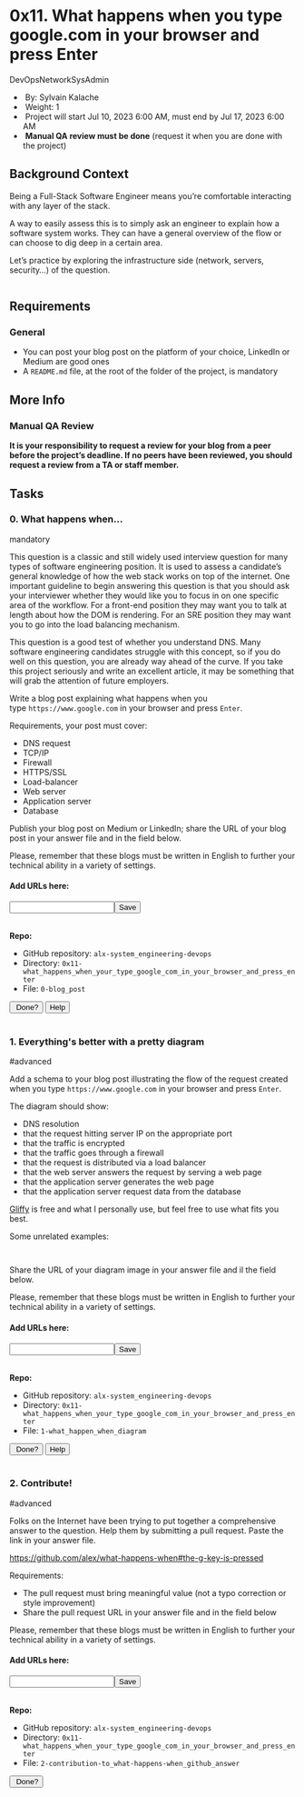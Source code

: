 <h1>0x11. What happens when you type google.com in your browser and press Enter</h1>
<div>
    <div>DevOpsNetworkSysAdmin</div>
</div>
<div>
    <ul>
        <li>&nbsp;By:&nbsp;Sylvain Kalache</li>
        <li>&nbsp;Weight:&nbsp;1</li>
        <li>&nbsp;Project will start&nbsp;<span title="">Jul 10, 2023 6:00 AM</span>, must end by&nbsp;<span title="">Jul 17, 2023 6:00 AM</span></li>
        <li>&nbsp;<strong>Manual QA review must be done</strong> (request it when you are done with the project)</li>
    </ul>
</div>
<div>
    <div>
        <h2>Background Context</h2>
        <p>Being a Full-Stack Software Engineer means you&rsquo;re comfortable interacting with any layer of the stack.</p>
        <p>A way to easily assess this is to simply ask an engineer to explain how a software system works. They can have a general overview of the flow or can choose to dig deep in a certain area.</p>
        <p>Let&rsquo;s practice by exploring the infrastructure side (network, servers, security&hellip;) of the question.</p>
        <p><img src="https://s3.amazonaws.com/intranet-projects-files/holbertonschool-sysadmin_devops/298/aJPw3mw.jpg" alt=""></p>
        <h2>Requirements</h2>
        <h3>General</h3>
        <ul>
            <li>You can post your blog post on the platform of your choice, LinkedIn or Medium are good ones</li>
            <li>A&nbsp;<code>README.md</code> file, at the root of the folder of the project, is mandatory</li>
        </ul>
        <h2>More Info</h2>
        <h3>Manual QA Review</h3>
        <p><strong>It is your responsibility to request a review for your blog from a peer before the project&rsquo;s deadline. If no peers have been reviewed, you should request a review from a TA or staff member.</strong></p>
    </div>
</div>
<h2>Tasks</h2>
<div>
    <div>
        <div>
            <h3>0. What happens when...</h3>
            <div>mandatory</div>
        </div>
        <div>
            <p>This question is a classic and still widely used interview question for many types of software engineering position. It is used to assess a candidate&rsquo;s general knowledge of how the web stack works on top of the internet. One important guideline to begin answering this question is that you should ask your interviewer whether they would like you to focus in on one specific area of the workflow. For a front-end position they may want you to talk at length about how the DOM is rendering. For an SRE position they may want you to go into the load balancing mechanism.</p>
            <p>This question is a good test of whether you understand DNS. Many software engineering candidates struggle with this concept, so if you do well on this question, you are already way ahead of the curve. If you take this project seriously and write an excellent article, it may be something that will grab the attention of future employers.</p>
            <p>Write a blog post explaining what happens when you type&nbsp;<code>https://www.google.com</code> in your browser and press&nbsp;<code>Enter</code>.</p>
            <p>Requirements, your post must cover:</p>
            <ul>
                <li>DNS request</li>
                <li>TCP/IP</li>
                <li>Firewall</li>
                <li>HTTPS/SSL</li>
                <li>Load-balancer</li>
                <li>Web server</li>
                <li>Application server</li>
                <li>Database</li>
            </ul>
            <p>Publish your blog post on Medium or LinkedIn; share the URL of your blog post in your answer file and in the field below.</p>
            <p>Please, remember that these blogs must be written in English to further your technical ability in a variety of settings.</p>
        </div>
        <div>
            <div>
                <div>
                    <h4>Add URLs here:</h4>
                    <div><input autocomplete="off" type="text" value=""><button type="button">Save</button></div>
                    <div><br></div>
                </div>
            </div>
            <div>
                <p><strong>Repo:</strong></p>
                <ul>
                    <li>GitHub repository:&nbsp;<code>alx-system_engineering-devops</code></li>
                    <li>Directory:&nbsp;<code>0x11-what_happens_when_your_type_google_com_in_your_browser_and_press_enter</code></li>
                    <li>File:&nbsp;<code>0-blog_post</code></li>
                </ul>
            </div>
        </div>
        <div>
            <div>
                <div><button>&nbsp;Done?</button> <button>Help</button></div>
                <div><br></div>
            </div>
        </div>
    </div>
</div>
<div>
    <div>
        <div>
            <h3>1. Everything&apos;s better with a pretty diagram</h3>
            <div>#advanced</div>
        </div>
        <div>
            <p>Add a schema to your blog post illustrating the flow of the request created when you type&nbsp;<code>https://www.google.com</code> in your browser and press&nbsp;<code>Enter</code>.</p>
            <p>The diagram should show:</p>
            <ul>
                <li>DNS resolution</li>
                <li>that the request hitting server IP on the appropriate port</li>
                <li>that the traffic is encrypted</li>
                <li>that the traffic goes through a firewall</li>
                <li>that the request is distributed via a load balancer</li>
                <li>that the web server answers the request by serving a web page</li>
                <li>that the application server generates the web page</li>
                <li>that the application server request data from the database</li>
            </ul>
            <p><a href="https://intranet.alxswe.com/rltoken/0KvO5Zd6t2GfDUiUHvNJjQ" title="Gliffy" target="_blank">Gliffy</a> is free and what I personally use, but feel free to use what fits you best.</p>
            <p>Some unrelated examples:</p>
            <p><img src="http://i.imgur.com/i9ivkdo.png" alt=""></p>
            <p><img src="http://i.imgur.com/R8R3sqC.png" alt=""></p>
            <p>Share the URL of your diagram image in your answer file and il the field below.</p>
            <p>Please, remember that these blogs must be written in English to further your technical ability in a variety of settings.</p>
        </div>
        <div>
            <div>
                <div>
                    <h4>Add URLs here:</h4>
                    <div><input autocomplete="off" type="text" value=""><button type="button">Save</button></div>
                    <div><br></div>
                </div>
            </div>
            <div>
                <p><strong>Repo:</strong></p>
                <ul>
                    <li>GitHub repository:&nbsp;<code>alx-system_engineering-devops</code></li>
                    <li>Directory:&nbsp;<code>0x11-what_happens_when_your_type_google_com_in_your_browser_and_press_enter</code></li>
                    <li>File:&nbsp;<code>1-what_happen_when_diagram</code></li>
                </ul>
            </div>
        </div>
        <div>
            <div>
                <div><button>&nbsp;Done?</button> <button>Help</button></div>
                <div><br></div>
            </div>
        </div>
    </div>
</div>
<div>
    <div>
        <div>
            <h3>2. Contribute!</h3>
            <div>#advanced</div>
        </div>
        <div>
            <p>Folks on the Internet have been trying to put together a comprehensive answer to the question. Help them by submitting a pull request. Paste the link in your answer file.</p>
            <p><a href="https://intranet.alxswe.com/rltoken/Y6AFxnDhJBV4uz58gFOO4g" title="https://github.com/alex/what-happens-when#the-g-key-is-pressed" target="_blank">https://github.com/alex/what-happens-when#the-g-key-is-pressed</a></p>
            <p>Requirements:</p>
            <ul>
                <li>The pull request must bring meaningful value (not a typo correction or style improvement)</li>
                <li>Share the pull request URL in your answer file and in the field below</li>
            </ul>
            <p>Please, remember that these blogs must be written in English to further your technical ability in a variety of settings.</p>
        </div>
        <div>
            <div>
                <div>
                    <h4>Add URLs here:</h4>
                    <div><input autocomplete="off" type="text" value=""><button type="button">Save</button></div>
                    <div><br></div>
                </div>
            </div>
            <div>
                <p><strong>Repo:</strong></p>
                <ul>
                    <li>GitHub repository:&nbsp;<code>alx-system_engineering-devops</code></li>
                    <li>Directory:&nbsp;<code>0x11-what_happens_when_your_type_google_com_in_your_browser_and_press_enter</code></li>
                    <li>File:&nbsp;<code>2-contribution-to_what-happens-when_github_answer</code></li>
                </ul>
            </div>
        </div>
        <div>
            <div>
                <div><button>&nbsp;Done?</button>&nbsp;</div>
            </div>
        </div>
    </div>
</div>
